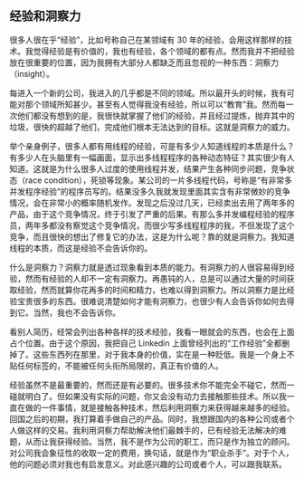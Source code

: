 <div class="inner">
<h2>经验和洞察力</h2>
<p>很多人很在乎“经验”，比如号称自己在某领域有 30 年的经验，会用这样那样的技术。我觉得经验是有价值的，我也有经验，各个领域的都有点。然而我并不把经验放在很重要的位置，因为我拥有大部分人都缺乏而且忽视的一种东西：洞察力（insight）。</p>
<p>每进入一个新的公司，我进入的几乎都是不同的领域。所以最开头的时候，我有可能对那个领域所知甚少。甚至有人觉得我没有经验，所以可以“教育”我。然而每一次他们都没有想到的是，我很快就掌握了他们的经验，并且经过提炼，抛弃其中的垃圾，很快的超越了他们，完成他们根本无法达到的目标。这就是洞察力的威力。</p>
<p>举个亲身例子，很多人都有用线程的经验，可是有多少人知道线程的本质是什么？有多少人在头脑里有一幅画面，显示出多线程程序的各种动态特征？其实很少有人知道。这就是为什么很多人过度的使用线程并发，结果产生各种同步问题，竞争状态（race condition），死锁等现象。某公司的一片多线程代码，号称是“有非常多并发程序经验”的程序员写的。结果没多久我就发现里面其实含有非常微妙的竞争情况，会在非常小的概率随机发作。发现之后没过几天，已经卖出去用了两年多的产品，由于这个竞争情况，终于引发了严重的后果。有那么多并发编程经验的程序员，两年多都没有察觉这个竞争情况，而很少写多线程程序的我，不但发现了这个竞争，而且很快的想出了修复它的办法，这是为什么呢？靠的就是洞察力。我知道线程的本质，而这是经验不会告诉你的。</p>
<p>什么是洞察力？洞察力就是透过现象看到本质的能力。有洞察力的人很容易得到经验，然而有经验的人却不一定有洞察力。再愚钝的人，总是可以通过大量的时间获取经验，然而就算你花再多的时间和精力，也难以得到洞察力。所以洞察力是比经验宝贵很多的东西。很难说清楚如何才能有洞察力，也很少有人会告诉你如何去得到它。当然，我也不会告诉你。</p>
<p>看别人简历，经常会列出各种各样的技术经验，我看一眼就会的东西，也会在上面占个位置。由于这个原因，我把自己 Linkedin 上面曾经列出的“工作经验”全都删掉了。这些东西列在那里，对于我本身的价值，实在是一种贬低。我是一个身上不贴任何标签的，不能被任何头衔所局限的，真正有价值的人。</p>
<p>经验虽然不是最重要的，然而还是有必要的。很多技术你不能完全不碰它，然而一碰就明白了。但如果没有实际的问题，你又会没有动力去接触那些技术。所以我一直在做的一件事情，就是接触各种技术，然后利用洞察力来获得越来越多的经验。回国之后的初期，我打算着手做自己的产品。同时，我想跟国内的各种公司或者个人做这样的交易。我利用洞察力帮助解决他们最棘手的，已有经验无法解决的难题，从而让我获得经验。当然，我不是作为公司的职工，而只是作为独立的顾问。对公司我会象征性的收取一定的费用，换句话，就是作为“职业杀手”。对于个人，他的问题必须对我也有启发意义。对此感兴趣的公司或者个人，可以跟我联系。</p>
</div>
<!--
<div class="ad-banner" style="margin-top: 5px">
<script async src="//pagead2.googlesyndication.com/pagead/js/adsbygoogle.js"></script>
<ins class="adsbygoogle"
                    style="display:inline-block;width:100%;height:90px"
                    data-ad-client="ca-pub-1331524016319584"
                    data-ad-slot="6657867155"></ins>
<script>(adsbygoogle = window.adsbygoogle || []).push({});</script>
</div>
        -->
<script data-ad-client="ca-pub-1331524016319584" async
            src="https://pagead2.googlesyndication.com/pagead/js/adsbygoogle.js">
</script>
    